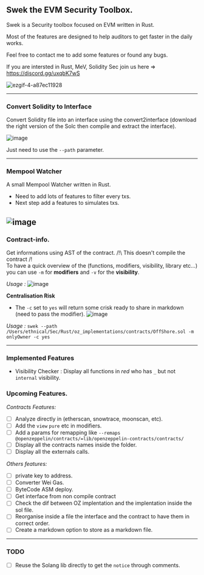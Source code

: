 ## Swek the EVM Security Toolbox.

Swek is a Security toolbox focused on EVM written in Rust.

Most of the features are designed to help auditors to get faster in the daily works.

Feel free to contact me to add some features or found any bugs.

If you are intersted in Rust, MeV, Solidity Sec join us here => https://discord.gg/uxqbK7wS

![ezgif-4-a87ec11928](https://user-images.githubusercontent.com/23560242/196544426-0aa7462d-7d73-4a58-89f4-1f7136a406b9.gif)

---

### Convert Solidity to Interface

Convert Solidity file into an interface using the convert2interface (download the right version of the Solc then compile and extract the interface).

![image](https://user-images.githubusercontent.com/23560242/178570537-8974f67c-baa6-4e8d-b2e9-c4f8ad5ca9e5.png)

Just need to use the `--path` parameter.

---

### Mempool Watcher

A small Mempool Watcher written in Rust.

- Need to add lots of features to filter every txs.
- Next step add a features to simulates txs.

## ![image](https://user-images.githubusercontent.com/23560242/179367699-286e92ac-ce70-4f6e-9e20-434d8b565972.png)

### Contract-info.

Get informations using AST of the contract.
/!\ This doesn't compile the contract /!\
To have a quick overview of the (functions, modifiers, visibility, library etc...) you can use `-m` for **modifiers** and `-v` for the **visibility**.

_Usage :_
![image](https://user-images.githubusercontent.com/23560242/196519295-c9881b79-602d-43eb-bed8-bd8726750d3c.png)

**Centralisation Risk**

- The `-c` set to `yes` will return some crisk ready to share in markdown (need to pass the modifier).
  ![image](https://user-images.githubusercontent.com/23560242/197516359-611afd0f-c342-4ca2-87fd-adeb56b764a7.png)

_Usage :_
`swek --path /Users/ethnical/Sec/Rust/oz_implementations/contracts/OffShore.sol -m onlyOwner -c yes`

---

### Implemented Features

- Visibility Checker : Display all functions in _red_ who has `_` but not `internal` visibility.

### Upcoming Features.

_Contracts Features:_

- [ ] Analyze directly in (etherscan, snowtrace, moonscan, etc).
- [ ] Add the `view` `pure` etc in modifiers.
- [ ] Add a params for remapping like `--remaps @openzeppelin/contracts/=lib/openzeppelin-contracts/contracts/`
- [ ] Display all the contracts names inside the folder.
- [ ] Display all the externals calls.

_Others features:_

- [ ] private key to address.
- [ ] Converter Wei Gas.
- [ ] ByteCode ASM deploy.
- [ ] Get interface from non compile contract
- [ ] Check the dif between OZ implentation and the implentation inside the sol file.
- [ ] Reorganise inside a file the interface and the contract to have them in correct order.
- [ ] Create a markdown option to store as a markdown file.

---

### TODO

- [ ] Reuse the Solang lib directly to get the `notice` through comments.
